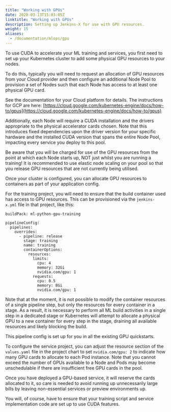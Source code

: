 ```yaml
---
title: "Working with GPUs"
date: 2020-03-13T15:03:05Z
linktitle: "Working with GPUs"
description: Setting up Jenkins-X for use with GPU resources.
weight: 15
aliases:
  - /documentation/mlops/gpu
---
```


To use CUDA to accelerate your ML training and services, you first need to set up your Kubernetes cluster to add some physical GPU resources to your nodes.

To do this, typically you will need to request an allocation of GPU resources from your Cloud provider and then configure an additional Node Pool to provision a set of Nodes such that each Node has access to at least one physical GPU card.

See the documentation for your Cloud platform for details.
The instructions for GCP are here: [https://cloud.google.com/kubernetes-engine/docs/how-to/gpus](https://cloud.google.com/kubernetes-engine/docs/how-to/gpus)

Additionally, each Node will require a CUDA installation and the drivers appropriate to the physical accelerator cards chosen. Note that this introduces fixed dependencies upon the driver version for your specific hardware and the installed CUDA version that spans the entire Node Pool, impacting every service you deploy to this pool.

Be aware that you will be charged for use of the GPU resources from the point at which each Node starts up, NOT just whilst you are running a training! It is recommended to use elastic node scaling on your pool so that you release GPU resources that are not currently being utilised.

Once your cluster is configured, you can allocate GPU resources to containers as part of your application config.

For the training project, you will need to ensure that the build container used has access to GPU resources. This can be provisioned via the `jenkins-x.yml` file in that project, like this:

```
buildPack: ml-python-gpu-training

pipelineConfig:
  pipelines:
    overrides:
      - pipeline: release
        stage: training
        name: training
        containerOptions:
          resources:
            limits:
              cpu: 4
              memory: 32Gi
              nvidia.com/gpu: 1
            requests:
              cpu: 0.5
              memory: 8Gi
              nvidia.com/gpu: 1
```
Note that at the moment, it is not possible to modify the container resources of a single pipeline step, but only the resources for every container in a stage. As a result, it is necessary to perform all ML build activities in a single step in a dedicated stage or Kubernetes will attempt to allocate a physical GPU to a new container for every step in the stage, draining all available resources and likely blocking the build.

This pipeline config is set up for you in all the existing GPU quickstarts.

To configure the service project, you can adjust the resource section of the `values.yaml` file in the project chart to set `nvidia.com/gpu: 2` to indicate how many GPU cards to allocate to each Pod instance. Note that you cannot exceed the number of GPUs available to a Node and Pods may become unschedulable if there are insufficient free GPU cards in the pool.

Once you have deployed a GPU-based service, it will reserve the cards allocated to it, so care is needed to avoid running up unnecessarily large bills by leaving non-essential services or preview environments up.

You will, of course, have to ensure that your training script and service implementation code are set up to use CUDA features.